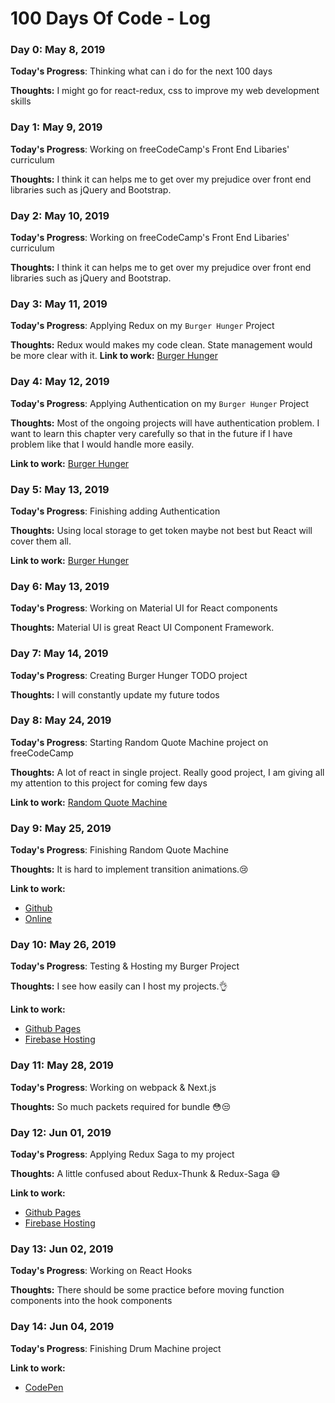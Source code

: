 # 100 Days Of Code - Log

### Day 0: May 8, 2019

**Today's Progress**: Thinking what can i do for the next 100 days

**Thoughts:** I might go for react-redux, css to improve my web development skills

<!-- **Link to work:** [Calculator App](http://www.example.com) -->

### Day 1: May 9, 2019

**Today's Progress**: Working on freeCodeCamp's Front End Libaries' curriculum

**Thoughts:** I think it can helps me to get over my prejudice over front end libraries such as jQuery and Bootstrap.

### Day 2: May 10, 2019

**Today's Progress**: Working on freeCodeCamp's Front End Libaries' curriculum

**Thoughts:** I think it can helps me to get over my prejudice over front end libraries such as jQuery and Bootstrap.

### Day 3: May 11, 2019

**Today's Progress**: Applying Redux on my `Burger Hunger` Project

**Thoughts:** Redux would makes my code clean. State management would be more clear with it.
**Link to work:** [Burger Hunger](https://github.com/afozbek/Burger-Hunger)

### Day 4: May 12, 2019

**Today's Progress**: Applying Authentication on my `Burger Hunger` Project

**Thoughts:** Most of the ongoing projects will have authentication problem. I want to learn this chapter very carefully so that in the future if I have problem like that I would handle more easily.

**Link to work:** [Burger Hunger](https://github.com/afozbek/Burger-Hunger)

### Day 5: May 13, 2019

**Today's Progress**: Finishing adding Authentication

**Thoughts:** Using local storage to get token maybe not best but React will cover them all.

**Link to work:** [Burger Hunger](https://github.com/afozbek/Burger-Hunger)

### Day 6: May 13, 2019

**Today's Progress**: Working on Material UI for React components

**Thoughts:** Material UI is great React UI Component Framework.

### Day 7: May 14, 2019

**Today's Progress**: Creating Burger Hunger TODO project

**Thoughts:** I will constantly update my future todos

### Day 8: May 24, 2019

**Today's Progress**: Starting Random Quote Machine project on freeCodeCamp

**Thoughts:** A lot of react in single project. Really good project, I am giving all my attention to this project for coming few days

**Link to work:** [Random Quote Machine](https://github.com/afozbek/React-Demo-Projects/tree/master/Random%20Quote%20Machine)

### Day 9: May 25, 2019

**Today's Progress**: Finishing Random Quote Machine

**Thoughts:** It is hard to implement transition animations.😢

**Link to work:**

- [Github](https://github.com/afozbek/React-Demo-Projects/tree/master/Random%20Quote%20Machine)
- [Online](https://random-quote-machine--afozbek.repl.co)

### Day 10: May 26, 2019

**Today's Progress**: Testing & Hosting my Burger Project

**Thoughts:** I see how easily can I host my projects.👌

**Link to work:**

- [Github Pages](https://afozbek.github.io/Burger-Hunger/)
- [Firebase Hosting](https://react-my-burger-62bf3.firebaseapp.com/)

### Day 11: May 28, 2019

**Today's Progress**: Working on webpack & Next.js

**Thoughts:** So much packets required for bundle 😳😒

### Day 12: Jun 01, 2019

**Today's Progress**: Applying Redux Saga to my project

**Thoughts:** A little confused about Redux-Thunk & Redux-Saga 😅

**Link to work:**

- [Github Pages](https://afozbek.github.io/Burger-Hunger/)
- [Firebase Hosting](https://react-my-burger-62bf3.firebaseapp.com/)

### Day 13: Jun 02, 2019

**Today's Progress**: Working on React Hooks

**Thoughts:** There should be some practice before moving function components into the hook components

### Day 14: Jun 04, 2019

**Today's Progress**: Finishing Drum Machine project

**Link to work:**

- [CodePen](https://codepen.io/afozbek/pen/PvgPOY)

